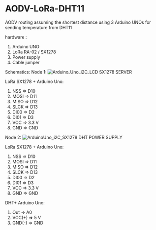 # AODV-LoRa-DHT11
AODV routing assuming the shortest distance using 3 Arduino UNOs for sending temperature from DHT11

hardware :
1. Arduino UNO
2. LoRa RA-02 / SX1278
3. Power supply
4. Cable jumper

Schematics:
Node 1:
![Arduino_Uno_i2C_LCD SX1278 SERVER](https://user-images.githubusercontent.com/40090896/99866989-6ad9d580-2be8-11eb-8eb9-9f13fae98bff.png)

LoRa SX1278 + Arduino Uno:
1. NSS => D10
2. MOSI	=> D11
3. MISO	=> D12
3. SLCK	=> D13
4. DI00	=> D2
5. DI01	=> D3
6. VCC => 3.3 V
7. GND => GND

Node 2:
![ArduinoUno_i2C_SX1278 DHT POWER SUPPLY](https://user-images.githubusercontent.com/40090896/99866987-69a8a880-2be8-11eb-8344-12b7581f3305.png)

LoRa SX1278 + Arduino Uno:
1. NSS => D10
2. MOSI	=> D11
3. MISO	=> D12
4. SLCK	=> D13
5. DI00	=> D2
6. DI01	=> D3
7. VCC => 3.3 V
8. GND => GND

DHT+ Arduino Uno:
1. Out => A0
2. VCC(+) => 5 V
3. GND(-) => GND
